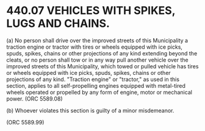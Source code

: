 440.07 VEHICLES WITH SPIKES, LUGS AND CHAINS.
=============================================

​(a) No person shall drive over the improved streets of this
Municipality a traction engine or tractor with tires or wheels equipped
with ice picks, spuds, spikes, chains or other projections of any kind
extending beyond the cleats, or no person shall tow or in any way pull
another vehicle over the improved streets of this Municipality, which
towed or pulled vehicle has tires or wheels equipped with ice picks,
spuds, spikes, chains or other projections of any kind. "Traction
engine" or "tractor," as used in this section, applies to all
self-propelling engines equipped with metal-tired wheels operated or
propelled by any form of engine, motor or mechanical power. (ORC
5589.08)

​(b) Whoever violates this section is guilty of a minor misdemeanor.

(ORC 5589.99)
